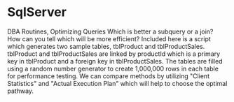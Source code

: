 # SqlServer
DBA Routines, Optimizing Queries
Which is better a subquery or a join? How can you tell which will be more efficient?
Included here is a script which generates two sample tables, tblProduct and tblProductSales. tblProduct and tblProductSales are linked by  productId which is a primary key in tblProduct and a foreign key in tblProductSales.
The tables are filled using a random number generator to create 1,000,000 rows in each table for performance testing. 
We can compare methods by utilizing "Client Statistics" and "Actual Execution Plan" which will help to choose the optimal pathway.
